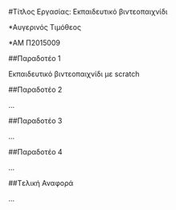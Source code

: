 #Τίτλος Εργασίας: Εκπαιδευτικό βιντεοπαιχνίδι

*Αυγερινός Τιμόθεος

*ΑΜ Π2015009

##Παραδοτέο 1

Εκπαιδευτικό βιντεοπαιχνίδι με scratch

##Παραδοτέο 2

…

##Παραδοτέο 3

...

##Παραδοτέο 4

...

##Tελική Αναφορά

...